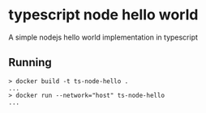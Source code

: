 # typescript node hello world

A simple nodejs hello world implementation in typescript

## Running

```
> docker build -t ts-node-hello .
...
> docker run --network="host" ts-node-hello
...
```
